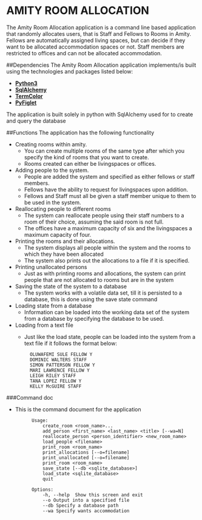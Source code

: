 # AMITY ROOM ALLOCATION
The Amity Room Allocation application is a command line based application that randomly allocates users,
that is Staff and Fellows to Rooms in Amity. 
Fellows are automatically assigned living spaces, but can decide if they want to be allocated accommodation
spaces or not. Staff members are restricted to offices and can not be allocated accommodation.

##Dependencies
The Amity Room Allocation application implements/is built using the technologies and packages listed below:
* **[Python3](https://www.python.org/download/releases/3.0/)**
* **[SqlAlchemy](http://docs.sqlalchemy.org/en/latest/)**
* **[TermColor](https://pypi.python.org/pypi/termcolor)**
* **[PyFiglet](https://pypi.python.org/pypi/pyfiglet)**

The application is built solely in python with SqlAlchemy used for to create and query the database 

##Functions 
The application has the following functionality
* Creating rooms within amity. 
    * You can create multiple rooms of the same type after which you specify the kind of rooms that 
    you want to create.
    * Rooms created can either be livingspaces or offices.
* Adding people to the system.
    * People are added the system and specified as either fellows or staff members.
    * Fellows have the ability to request for livingspaces upon addition.
    * Fellows and Staff must all be given a staff member unique to them to be used in the system.
* Reallocating people to different rooms
    * The system can reallocate people using their staff numbers to a room of their choice, assuming the said room 
    is not full.
    * The offices have a maximum capacity of six and the livingspaces a maximum capacity of four.
* Printing the rooms and their allocations.
    * The system displays all people within the system and the rooms to which they have been allocated
    * The system also prints out the allocations to a file if it is specified.
* Printing unallocated persons
    * Just as with printing rooms and allocations, the system can print people that are not allocated to rooms but
    are in the system
* Saving the state of the system to a database
    * The system works with a volatile data set, till it is persisted to a database, this is done using the save 
    state command 
* Loading state from a database
    * Information can be loaded into the working data set of the system from a database by specifying the database 
    to be used. 
* Loading from a text file
    * Just like the load state, people can be loaded into the system from a text file if it follows the format below:
           
            OLUWAFEMI SULE FELLOW Y
            DOMINIC WALTERS STAFF
            SIMON PATTERSON FELLOW Y
            MARI LAWRENCE FELLOW Y
            LEIGH RILEY STAFF
            TANA LOPEZ FELLOW Y
            KELLY McGUIRE STAFF
            

###Command doc 
* This is the command document for the application 
            
            Usage:
                create_room <room_name>...
                add_person <first_name> <last_name> <title> [--wa=N]
                reallocate_person <person_identifier> <new_room_name>
                load_people <filename>
                print_room <room_name>
                print_allocations [--o=filename]
                print_unallocated [--o=filename]
                print_room <room_name>
                save_state [--db <sqlite_database>]
                load_state <sqlite_database>
                quit

            Options:
                -h, --help  Show this screen and exit
                --o Output into a specified file
                --db Specify a database path
                --wa Specify wants accommodation 
            